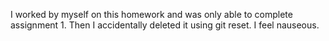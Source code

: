 I worked by myself on this homework and was only able to complete assignment 1.  Then I accidentally deleted it using git reset.  I feel nauseous.

